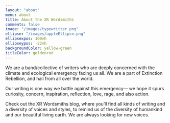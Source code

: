 ```yaml
---
layout: "about"
menu: about
title: About the XR Wordsmiths
comments: false
image: "/images/typewritter.png"
ellipse: "/images/appleEllipse.png"
ellipsexpos: 100vh 
ellipseypos: -22vh
backgroundColor: yellow-green
titleColor: goldenrod
---
```

We are a band/collective of writers who are deeply concerned with the climate and ecological emergency facing us all. We are a part of Extinction Rebellion, and hail from all over the world.

Our writing is one way we battle against this emergency— we hope it spurs curiosity, concern, inspiration, reflection, love, rage, and also action. 

Check out the XR Wordsmiths blog, where you’ll find all kinds of writing and a diversity of voices and styles, to remind us of the diversity of humankind and our beautiful living earth. We are always looking for new voices.